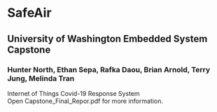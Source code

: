 # SafeAir
## University of Washington Embedded System Capstone
### Hunter North, Ethan Sepa, Rafka Daou, Brian Arnold, Terry Jung, Melinda Tran
Internet of Things Covid-19 Response System <br>
Open Capstone_Final_Repor.pdf for more information.
